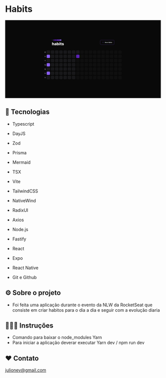 # Habits

![preview](./.github/Home.jpeg)

## 🦾 Tecnologias

- Typescript
- DayJS
- Zod
- Prisma
- Mermaid
- TSX
- Vite
- TailwindCSS
- NativeWind
- RadixUI
- Axios
- Node.js
- Fastify
- React
- Expo
- React Native

- Git e Github

## ⚙️ Sobre o projeto

- Foi feita uma aplicação durante o evento da NLW da RocketSeat que consiste em criar habitos para o dia a dia e seguir com a evolução diaria

## 👨🏻‍🏫 Instruções

- Comando para baixar o node_modules Yarn
- Para iniciar a aplicação deverar executar Yarn dev / npm run dev

## ❤️ Contato

julionev@gmail.com
